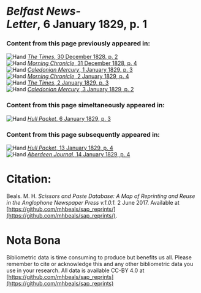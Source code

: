 # *Belfast News-Letter*, 6 January 1829, p. 1  
  
### Content from this page previously appeared in:  
![Hand](http://scissorsandpaste.net/wp-content/uploads/2017/06/smallhandpointer.png) [*The Times*, 30 December 1828, p. 2](https://mhbeals.github.io/sap_html/The-Times/The-Times-30-December-1828-p-2)  
![Hand](http://scissorsandpaste.net/wp-content/uploads/2017/06/smallhandpointer.png) [*Morning Chronicle*, 31 December 1828, p. 4](https://mhbeals.github.io/sap_html/Morning-Chronicle/Morning-Chronicle-31-December-1828-p-4)  
![Hand](http://scissorsandpaste.net/wp-content/uploads/2017/06/smallhandpointer.png) [*Caledonian Mercury*, 1 January 1829, p. 3](https://mhbeals.github.io/sap_html/Caledonian-Mercury/Caledonian-Mercury-1-January-1829-p-3)  
![Hand](http://scissorsandpaste.net/wp-content/uploads/2017/06/smallhandpointer.png) [*Morning Chronicle*, 2 January 1829, p. 4](https://mhbeals.github.io/sap_html/Morning-Chronicle/Morning-Chronicle-2-January-1829-p-4)  
![Hand](http://scissorsandpaste.net/wp-content/uploads/2017/06/smallhandpointer.png) [*The Times*, 2 January 1829, p. 3](https://mhbeals.github.io/sap_html/The-Times/The-Times-2-January-1829-p-3)  
![Hand](http://scissorsandpaste.net/wp-content/uploads/2017/06/smallhandpointer.png) [*Caledonian Mercury*, 3 January 1829, p. 2](https://mhbeals.github.io/sap_html/Caledonian-Mercury/Caledonian-Mercury-3-January-1829-p-2)  
  
### Content from this page simeltaneously appeared in:  
![Hand](http://scissorsandpaste.net/wp-content/uploads/2017/06/smallhandpointer.png) [*Hull Packet*, 6 January 1829, p. 3](https://mhbeals.github.io/sap_html/Hull-Packet/Hull-Packet-6-January-1829-p-3)  
  
### Content from this page subsequently appeared in:  
![Hand](http://scissorsandpaste.net/wp-content/uploads/2017/06/smallhandpointer.png) [*Hull Packet*, 13 January 1829, p. 4](https://mhbeals.github.io/sap_html/Hull-Packet/Hull-Packet-13-January-1829-p-4)  
![Hand](http://scissorsandpaste.net/wp-content/uploads/2017/06/smallhandpointer.png) [*Aberdeen Journal*, 14 January 1829, p. 4](https://mhbeals.github.io/sap_html/Aberdeen-Journal/Aberdeen-Journal-14-January-1829-p-4)  


# Citation: 

Beals. M. H. *Scissors and Paste Database: A Map of Reprinting and Reuse in the Anglophone Newspaper Press v.1.0.1.* 2 June 2017. Available at [https://github.com/mhbeals/sap_reprints/](https://github.com/mhbeals/sap_reprints/). 

# Nota Bona

Bibliometric data is time consuming to produce but benefits us all. Please remember to cite or acknowledge this and any other bibliometric data you use in your research. All data is available CC-BY 4.0 at [https://github.com/mhbeals/sap_reprints](https://github.com/mhbeals/sap_reprints)